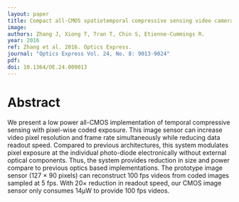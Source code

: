 ```yaml
---
layout: paper
title: Compact all-CMOS spatiotemporal compressive sensing video camera with pixel-wise coded exposure
image:
authors: Zhang J, Xiong T, Tran T, Chin S, Etienne-Cummings R.
year: 2016
ref: Zhang et al. 2016. Optics Express.
journal: "Optics Express Vol. 24, No. 8: 9013-9024"
pdf: 
doi: 10.1364/OE.24.009013
---
```


# Abstract
We present a low power all-CMOS implementation of temporal compressive sensing with pixel-wise coded exposure. This image sensor can increase video pixel resolution and frame rate simultaneously while reducing data readout speed. Compared to previous architectures, this system modulates pixel exposure at the individual photo-diode electronically without external optical components. Thus, the system provides reduction in size and power compare to previous optics based implementations. The prototype image sensor (127 × 90 pixels) can reconstruct 100 fps videos from coded images sampled at 5 fps. With 20× reduction in readout speed, our CMOS image sensor only consumes 14μW to provide 100 fps videos.
